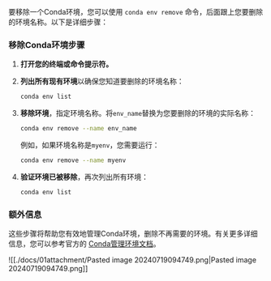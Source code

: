 要移除一个Conda环境，您可以使用 `conda env remove` 命令，后面跟上您要删除的环境名称。以下是详细步骤：

### 移除Conda环境步骤

1. **打开您的终端或命令提示符。**
2. **列出所有现有环境**以确保您知道要删除的环境名称：

   ```bash
   conda env list
   ```

3. **移除环境**，指定环境名称。将`env_name`替换为您要删除的环境的实际名称：

   ```bash
   conda env remove --name env_name
   ```

   例如，如果环境名称是`myenv`，您需要运行：

   ```bash
   conda env remove --name myenv
   ```

4. **验证环境已被移除**，再次列出所有环境：

   ```bash
   conda env list
   ```

### 额外信息

这些步骤将帮助您有效地管理Conda环境，删除不再需要的环境。有关更多详细信息，您可以参考官方的 [Conda管理环境文档](https://docs.conda.io/projects/conda/en/latest/user-guide/tasks/manage-environments.html#removing-an-environment)。

![[./docs/01attachment/Pasted image 20240719094749.png|Pasted image 20240719094749.png]]